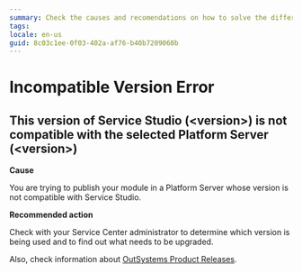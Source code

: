 ```yaml
---
summary: Check the causes and recomendations on how to solve the different Incompatible Version TrueChange errors.
tags:
locale: en-us
guid: 8c03c1ee-0f03-402a-af76-b40b7209060b
---
```


# Incompatible Version Error

## This version of Service Studio (&lt;version>) is not compatible with the selected Platform Server (&lt;version>)

**Cause**

You are trying to publish your module in a Platform Server whose version is not compatible with Service Studio.

**Recommended action**

Check with your Service Center administrator to determine which version is being used and to find out what needs to be upgraded. 

Also, check information about [OutSystems Product Releases](https://success.outsystems.com/Support/Enterprise_Customers/Upgrading/OutSystems_Release_Cycle).
